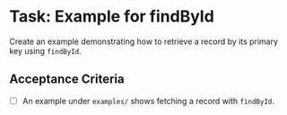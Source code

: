 # Task: Example for findById

Create an example demonstrating how to retrieve a record by its primary key using `findById`.

## Acceptance Criteria
- [ ] An example under `examples/` shows fetching a record with `findById`.
